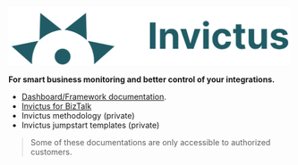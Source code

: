 ![logo](/static/images/v2_logo_horizontal.png)

**For smart business monitoring and better control of your integrations.**

* [Dashboard/Framework documentation](https://invictus-integration.github.io/docs-ifa/). 
* [Invictus for BizTalk](http://docs.invictus-integration.com/invictus-for-biztalk)
* Invictus methodology (private)
* Invictus jumpstart templates (private)

> Some of these documentations are only accessible to authorized customers.
